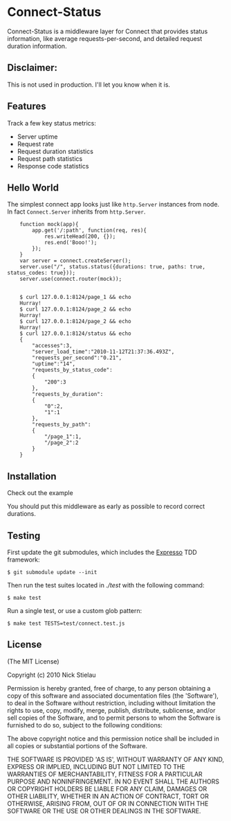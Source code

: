 # Connect-Status

Connect-Status is a middleware layer for Connect that provides status information, like average requests-per-second, and detailed request duration information.

## Disclaimer:

This is not used in production.  I'll let you know when it is.

## Features

Track a few key status metrics:

  * Server uptime
  * Request rate
  * Request duration statistics
  * Request path statistics
  * Response code statistics

## Hello World

The simplest connect app looks just like `http.Server` instances from node.  In fact `Connect.Server` inherits from `http.Server`.

        function mock(app){
            app.get('/:path', function(req, res){
                res.writeHead(200, {});
                res.end('Booo!');
            });
        }
        var server = connect.createServer();
        server.use("/", status.status({durations: true, paths: true, status_codes: true}));
        server.use(connect.router(mock));


        $ curl 127.0.0.1:8124/page_1 && echo
        Hurray!
        $ curl 127.0.0.1:8124/page_2 && echo
        Hurray!
        $ curl 127.0.0.1:8124/page_2 && echo
        Hurray!
        $ curl 127.0.0.1:8124/status && echo
        {
            "accesses":3,
            "server_load_time":"2010-11-12T21:37:36.493Z",
            "requests_per_second":"0.21",
            "uptime":"14",
            "requests_by_status_code":
            {
                "200":3
            },
            "requests_by_duration":
            {
                "0":2,
                "1":1
            },
            "requests_by_path":
            {
                "/page_1":1,
                "/page_2":2
            }
        }

## Installation

Check out the example

You should put this middleware as early as possible to record correct durations.

## Testing

First update the git submodules, which includes
the [Expresso](http://github.com/visionmedia/expresso) TDD
framework:

    $ git submodule update --init

Then run the test suites located in _./test_ with the following command:

    $ make test

Run a single test, or use a custom glob pattern:

    $ make test TESTS=test/connect.test.js

## License

(The MIT License)

Copyright (c) 2010 Nick Stielau

Permission is hereby granted, free of charge, to any person obtaining
a copy of this software and associated documentation files (the
'Software'), to deal in the Software without restriction, including
without limitation the rights to use, copy, modify, merge, publish,
distribute, sublicense, and/or sell copies of the Software, and to
permit persons to whom the Software is furnished to do so, subject to
the following conditions:

The above copyright notice and this permission notice shall be
included in all copies or substantial portions of the Software.

THE SOFTWARE IS PROVIDED 'AS IS', WITHOUT WARRANTY OF ANY KIND,
EXPRESS OR IMPLIED, INCLUDING BUT NOT LIMITED TO THE WARRANTIES OF
MERCHANTABILITY, FITNESS FOR A PARTICULAR PURPOSE AND NONINFRINGEMENT.
IN NO EVENT SHALL THE AUTHORS OR COPYRIGHT HOLDERS BE LIABLE FOR ANY
CLAIM, DAMAGES OR OTHER LIABILITY, WHETHER IN AN ACTION OF CONTRACT,
TORT OR OTHERWISE, ARISING FROM, OUT OF OR IN CONNECTION WITH THE
SOFTWARE OR THE USE OR OTHER DEALINGS IN THE SOFTWARE.